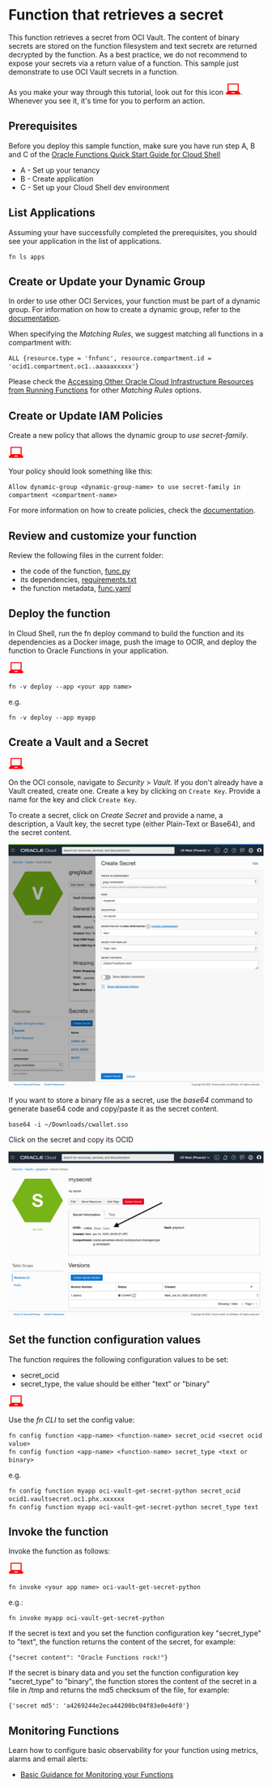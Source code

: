 # Function that retrieves a secret
This function retrieves a secret from OCI Vault. The content of binary secrets are stored on the function filesystem and text secretx are returned decrypted by the function.
As a best practice, we do not recommend to expose your secrets via a return value of a function. This sample just demonstrate to use OCI Vault secrets in a function.

As you make your way through this tutorial, look out for this icon ![user input icon](./images/userinput.png).
Whenever you see it, it's time for you to perform an action.


## Prerequisites
Before you deploy this sample function, make sure you have run step A, B and C of the [Oracle Functions Quick Start Guide for Cloud Shell](https://www.oracle.com/webfolder/technetwork/tutorials/infographics/oci_functions_cloudshell_quickview/functions_quickview_top/functions_quickview/index.html)
* A - Set up your tenancy
* B - Create application
* C - Set up your Cloud Shell dev environment


## List Applications 
Assuming your have successfully completed the prerequisites, you should see your 
application in the list of applications.
```
fn ls apps
```


## Create or Update your Dynamic Group
In order to use other OCI Services, your function must be part of a dynamic group. For information on how to create a dynamic group, refer to the [documentation](https://docs.cloud.oracle.com/iaas/Content/Identity/Tasks/managingdynamicgroups.htm#To).

When specifying the *Matching Rules*, we suggest matching all functions in a compartment with:
```
ALL {resource.type = 'fnfunc', resource.compartment.id = 'ocid1.compartment.oc1..aaaaaxxxxx'}
```
Please check the [Accessing Other Oracle Cloud Infrastructure Resources from Running Functions](https://docs.cloud.oracle.com/en-us/iaas/Content/Functions/Tasks/functionsaccessingociresources.htm) for other *Matching Rules* options.


## Create or Update IAM Policies
Create a new policy that allows the dynamic group to *use secret-family*.

![user input icon](./images/userinput.png)

Your policy should look something like this:
```
Allow dynamic-group <dynamic-group-name> to use secret-family in compartment <compartment-name>
```
For more information on how to create policies, check the [documentation](https://docs.cloud.oracle.com/iaas/Content/Identity/Concepts/policysyntax.htm).


## Review and customize your function
Review the following files in the current folder:
* the code of the function, [func.py](./func.py)
* its dependencies, [requirements.txt](./requirements.txt)
* the function metadata, [func.yaml](./func.yaml)


## Deploy the function
In Cloud Shell, run the fn deploy command to build the function and its dependencies as a Docker image,
push the image to OCIR, and deploy the function to Oracle Functions in your application.

![user input icon](./images/userinput.png)
```
fn -v deploy --app <your app name>
```
e.g.
```
fn -v deploy --app myapp
```


## Create a Vault and a Secret
![user input icon](./images/userinput.png)

On the OCI console, navigate to *Security* > *Vault*. If you don't already have a Vault created, create one. Create a key by clicking on `Create Key`. Provide a name for the key and click `Create Key`. 

To create a secret, click on *Create Secret* and provide a name, a description, a Vault key, the secret type (either Plain-Text or Base64), and the secret content.

![Create secret](./images/secret-create.png)

If you want to store a binary file as a secret, use the *base64* command to generate base64 code and copy/paste it as the secret content.
```
base64 -i ~/Downloads/cwallet.sso
```

Click on the secret and copy its OCID

![Create secret](./images/secret-ocid.png)


## Set the function configuration values
The function requires the following configuration values to be set:
- secret_ocid
- secret_type, the value should be either "text" or "binary"

![user input icon](./images/userinput.png)

Use the *fn CLI* to set the config value:
```
fn config function <app-name> <function-name> secret_ocid <secret ocid value>
fn config function <app-name> <function-name> secret_type <text or binary>
```
e.g.
```
fn config function myapp oci-vault-get-secret-python secret_ocid ocid1.vaultsecret.oc1.phx.xxxxxx
fn config function myapp oci-vault-get-secret-python secret_type text
```


## Invoke the function
Invoke the function as follows:

![user input icon](./images/userinput.png)
```
fn invoke <your app name> oci-vault-get-secret-python
```
e.g.:
```
fn invoke myapp oci-vault-get-secret-python
```

If the secret is text and you set the function configuration key "secret_type" to "text", the function returns the content of the secret, for example:
```
{"secret content": "Oracle Functions rock!"}
```

If the secret is binary data and you set the function configuration key "secret_type" to "binary", the function stores the content of the secret in a file in /tmp and returns the md5 checksum of the file, for example:
```
{'secret md5': 'a4269244e2eca44200bc04f83e0e4df0'}
```


## Monitoring Functions

Learn how to configure basic observability for your function using metrics, alarms and email alerts:
* [Basic Guidance for Monitoring your Functions](../basic-observability/functions.md)
